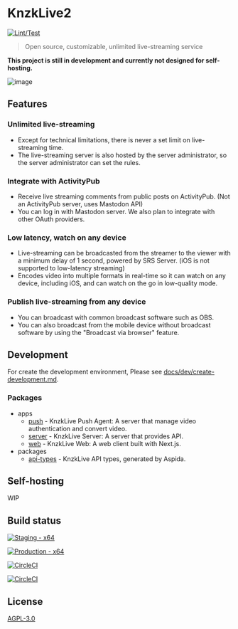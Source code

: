 # KnzkLive2

[![Lint/Test](https://github.com/nzws/knzklive2/actions/workflows/node.yml/badge.svg)](https://github.com/nzws/knzklive2/actions/workflows/node.yml)

> Open source, customizable, unlimited live-streaming service

**This project is still in development and currently not designed for self-hosting.**

![image](https://user-images.githubusercontent.com/14953122/192090145-cb30b24b-7fff-4397-9e46-7fd52c8c371a.png)

## Features

### Unlimited live-streaming

- Except for technical limitations, there is never a set limit on live-streaming time.
- The live-streaming server is also hosted by the server administrator, so the server administrator can set the rules.

### Integrate with ActivityPub

- Receive live streaming comments from public posts on ActivityPub. (Not an ActivityPub server, uses Mastodon API)
- You can log in with Mastodon server. We also plan to integrate with other OAuth providers.

### Low latency, watch on any device

- Live-streaming can be broadcasted from the streamer to the viewer with a minimum delay of 1 second, powered by SRS Server. (iOS is not supported to low-latency streaming)
- Encodes video into multiple formats in real-time so it can watch on any device, including iOS, and can watch on the go in low-quality mode.

### Publish live-streaming from any device

- You can broadcast with common broadcast software such as OBS.
- You can also broadcast from the mobile device without broadcast software by using the "Broadcast via browser" feature.

## Development

For create the development environment, Please see [docs/dev/create-development.md](./docs/dev/create-development.md).

### Packages

- apps
  - [push](./apps/push/README.md) - KnzkLive Push Agent: A server that manage video authentication and convert video.
  - [server](./apps/server/README.md) - KnzkLive Server: A server that provides API.
  - [web](./apps/web/README.md) - KnzkLive Web: A web client built with Next.js.
- packages
  - [api-types](./packages/api-types/README.md) - KnzkLive API types, generated by Aspida.

## Self-hosting

WIP

## Build status

[![Staging - x64](https://github.com/nzws/knzklive2/actions/workflows/release-stg.yml/badge.svg)](https://github.com/nzws/knzklive2/actions/workflows/release-stg.yml)

[![Production - x64](https://github.com/nzws/knzklive2/actions/workflows/release-prod.yml/badge.svg?branch=production)](https://github.com/nzws/knzklive2/actions/workflows/release-prod.yml)

[![CircleCI](https://img.shields.io/circleci/build/github/nzws/knzklive2/main?label=Release%20-%20staging%2Farm64)](https://dl.circleci.com/status-badge/redirect/gh/nzws/knzklive2/tree/main)

[![CircleCI](https://img.shields.io/circleci/build/github/nzws/knzklive2/production?label=Release%20-%20production%2Farm64)](https://dl.circleci.com/status-badge/redirect/gh/nzws/knzklive2/tree/production)

## License

[AGPL-3.0](./LICENSE)
